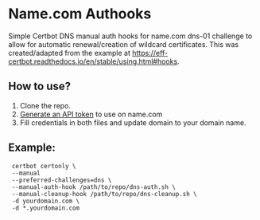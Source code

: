 # Name.com Authooks
Simple Certbot DNS manual auth hooks for name.com dns-01 challenge to allow for automatic renewal/creation of wildcard certificates. This was created/adapted from the example at https://eff-certbot.readthedocs.io/en/stable/using.html#hooks.

## How to use?
1. Clone the repo.
2. [Generate an API token](https://www.name.com/support/articles/360007597874-signing-up-for-api-access) to use on name.com
3. Fill credentials in both files and update domain to your domain name.


## Example:

```
 certbot certonly \
 --manual
 --preferred-challenges=dns \
 --manual-auth-hook /path/to/repo/dns-auth.sh \
 --manual-cleanup-hook /path/to/repo/dns-cleanup.sh \
 -d yourdomain.com \
 -d *.yourdomain.com
 ```